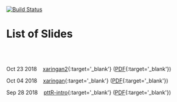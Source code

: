 [![Build Status](https://travis-ci.org/liao961120/slides.svg?branch=master)](https://travis-ci.org/liao961120/slides)

# List of Slides
<br><br>

Oct 23 2018  &nbsp;&nbsp; [xaringan2](xaringan2){:target='_blank'} ([PDF](xaringan2/xaringan2.pdf){:target='_blank'})

Oct 04 2018  &nbsp;&nbsp; [xaringan](xaringan){:target='_blank'} ([PDF](xaringan/xaringan.pdf){:target='_blank'})

Sep 28 2018  &nbsp;&nbsp; [pttR-intro](pttR-intro){:target='_blank'} ([PDF](pttR-intro/pttR-intro.pdf){:target='_blank'})

